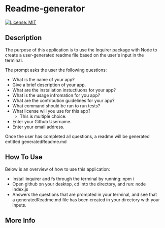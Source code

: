 # Readme-generator

[![License: MIT](https://img.shields.io/badge/License-MIT-blue.svg)](https://opensource.org/licenses/MIT)


## Description

The purpose of this application is to use the Inquirer package with Node to create a user-generated readme file based on the user's input in the terminal.

The prompt asks the user the following questions:
* What is the name of your app?
* Give a brief description of your app.
* What are the installation instuctiuons for your app?
* What is the usage infromation for you app?
* What are the contribution guidelines for your app?
* What command should be run to run tests?
* What license will you use for this app?
    * This is multiple choice.
* Enter your Github Username.
* Enter your email address.

Once the user has completed all questions, a readme will be generated entitled 
generatedReadme.md

## How To Use

Below is an overview of how to use this application:

* Install inquirer and fs through the terminal by running: npm i
* Open github on your desktop, cd into the directory, and run: node index.js
* Answers the questions that are prompted in your terminal, and see that a generatedReadme.md file has been created in your directory with your inputs.

## More Info





